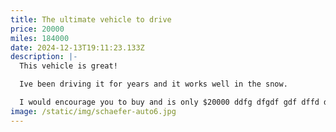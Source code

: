 ```yaml
---
title: The ultimate vehicle to drive
price: 20000
miles: 184000
date: 2024-12-13T19:11:23.133Z
description: |-
  T﻿his vehicle is great!

  I﻿ve been driving it for years and it works well in the snow.

  I﻿ would encourage you to buy and is only $20000 ddfg dfgdf gdf dffd dfgdf dfg dfgfdg dfg dfg df dfg dfdgf dfgdfg dfg dffg d gfd d sdf dsfsd fsdsdf
image: /static/img/schaefer-auto6.jpg
---
```

